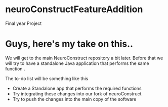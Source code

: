 # neuroConstructFeatureAddition
Final year Project
# Guys, here's my take on this..

We will get to the main NeuroConstruct repository a bit later. Before that we will try to have a standalone Java application that performs the same function .

The to-do list will be something like this

  - Create a Standalone app that performs the required functions
  - Try integrating these changes into our fork of neuroConstruct
  - Try to push the changes into the main copy of the software
